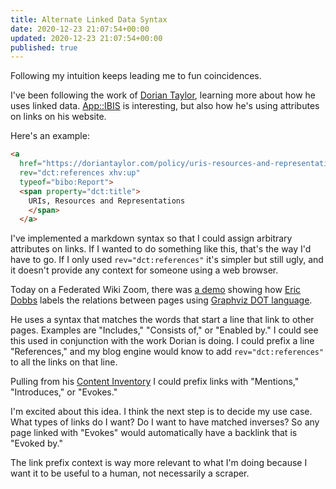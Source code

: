 ```yaml
---
title: Alternate Linked Data Syntax
date: 2020-12-23 21:07:54+00:00
updated: 2020-12-23 21:07:54+00:00
published: true
---
```


Following my intuition keeps leading me to fun coincidences.

I've been following the work of [Dorian Taylor](https://doriantaylor.com/hello-internet), learning more about how he uses linked data. [App::IBIS](https://ibis.makethingsmakesense.com/) is interesting, but also how he's using attributes on links on his website.

Here's an example:

```html
<a
  href="https://doriantaylor.com/policy/uris-resources-and-representations"
  rev="dct:references xhv:up" 
  typeof="bibo:Report">
  <span property="dct:title">
    URIs, Resources and Representations
    </span>
  </a>
```

I've implemented a markdown syntax so that I could assign arbitrary attributes on links. If I wanted to do something like this, that's the way I'd have to go. If I only used `rev="dct:references"` it's simpler but still ugly, and it doesn't provide any context for someone using a web browser.

Today on a Federated Wiki Zoom, there was [a demo](http://eric.dojo.fed.wiki/view/obeya) showing how [Eric Dobbs](http://eric.dojo.fed.wiki/view/eric-dobbs) labels the relations between pages using [Graphviz DOT language](https://graphviz.org/doc/info/lang.html).

He uses a syntax that matches the words that start a line that link to other pages. Examples are "Includes," "Consists of," or "Enabled by." I could see this used in conjunction with the work Dorian is doing. I could prefix a line "References," and my blog engine would know to add `rev="dct:references"` to all the links on that line.

Pulling from his [Content Inventory](https://privatealpha.com/ontology/content-inventory/1#) I could prefix links with "Mentions," "Introduces," or "Evokes."

I'm excited about this idea. I think the next step is to decide my use case. What types of links do I want? Do I want to have matched inverses? So any page linked with "Evokes" would automatically have a backlink that is "Evoked by."

The link prefix context is way more relevant to what I'm doing because I want it to be useful to a human, not necessarily a scraper.

